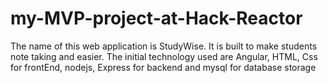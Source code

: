 # my-MVP-project-at-Hack-Reactor
The name of this web application is StudyWise. It is built to make students note taking and easier. The initial technology used are Angular, HTML, Css for frontEnd, nodejs, Express for backend and mysql for database storage
